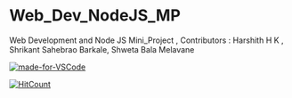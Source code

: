 # Web_Dev_NodeJS_MP
Web Development and Node JS Mini_Project , Contributors : Harshith H K , Shrikant Sahebrao Barkale, Shweta Bala Melavane


[![made-for-VSCode](https://img.shields.io/badge/Made%20for-VSCode-1f425f.svg)](https://code.visualstudio.com/)



[![HitCount](http://hits.dwyl.com/{username}/{project-name}.svg)](http://hits.dwyl.com/{username}/{project-name})

